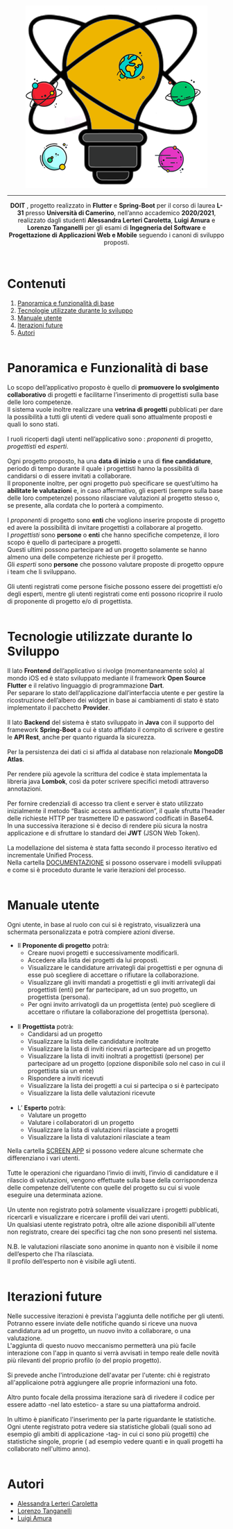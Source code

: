 <p align= "center">
<img src = "https://github.com/LorenzoTanga-bot/DOIT/blob/master/frontend/assets/images/logo.png"> 
</p>

---

<p align= "center">  
<b>DOIT</b> , progetto realizzato in <b>Flutter</b> e <b>Spring-Boot</b> per il corso di laurea <b>L-31</b> presso <b>Università di Camerino</b>, nell’anno accademico <b>2020/2021</b>, realizzato dagli studenti <b>Alessandra Lerteri Caroletta</b>, <b>Luigi Amura</b> e <b>Lorenzo Tanganelli</b> per gli esami di <b>Ingegneria del Software</b> e <b>Progettazione di Applicazioni Web e Mobile</b> seguendo i canoni di sviluppo proposti.
</p>
<br>

# Contenuti
1. [Panoramica e funzionalità di base](#panoramica) 
2. [Tecnologie utilizzate durante lo sviluppo](#tecnologie)
3. [Manuale utente](#manuale)
4. [Iterazioni future](#iterazioni)
5. [Autori](#autori)
<br><br>

# Panoramica e Funzionalità di base <a name = "panoramica" > </a>
Lo scopo dell’applicativo proposto è quello di <b>promuovere lo svolgimento collaborativo</b> di progetti e facilitarne l’inserimento di progettisti sulla base delle loro competenze. <br>
Il sistema vuole inoltre realizzare una <b>vetrina di progetti</b> pubblicati per dare la possibilità a tutti gli utenti di vedere quali sono attualmente proposti e quali lo sono stati. <br> <br>
I ruoli ricoperti dagli utenti nell’applicativo sono : <i>proponenti</i> di progetto, <i>progettisti</i> ed <i>esperti</i>. <br> <br>
Ogni progetto proposto, ha una <b>data di inizio</b> e una di <b>fine candidature</b>, periodo di tempo durante il quale i progettisti hanno la possibilità di candidarsi o di essere invitati a collaborare.<br>
Il proponente inoltre, per ogni progetto può specificare se quest’ultimo ha <b>abilitate le valutazioni</b> e, in caso affermativo, gli esperti (sempre sulla base delle loro competenze) possono rilasciare valutazioni al progetto stesso o, se presente, alla cordata che lo porterà a compimento.<br> <br>
I <i>proponenti</i> di progetto sono <b>enti</b> che vogliono inserire proposte di progetto ed avere la possibilità di invitare progettisti a collaborare al progetto.
<br>
I <i>progettisti</i> sono <b>persone</b> o <b>enti</b> che hanno specifiche competenze, il loro scopo è quello di partecipare a progetti. <br>  Questi ultimi possono partecipare ad un progetto solamente se hanno almeno una delle competenze richieste per il progetto.<br>
Gli <i>esperti</i> sono <b>persone</b> che possono valutare proposte di progetto oppure i team che li sviluppano.<br><br>
Gli utenti registrati come persone fisiche possono essere dei progettisti e/o degli esperti, mentre gli utenti registrati come enti possono ricoprire il ruolo di proponente di progetto e/o di progettista.<br><br>

# Tecnologie utilizzate durante lo Sviluppo <a name = "tecnologie" > </a>

Il lato <b>Frontend</b> dell’applicativo si rivolge (momentaneamente solo) al mondo iOS ed è stato sviluppato mediante il framework <b>Open Source Flutter</b> e il relativo linguaggio di programmazione <b>Dart</b>.<br> 
Per separare lo stato dell’applicazione dall’interfaccia utente e per gestire la ricostruzione dell’albero dei widget in base ai cambiamenti di stato è stato implementato il pacchetto <b>Provider</b>. <br> <br>
Il lato <b>Backend</b> del sistema è stato sviluppato in <b>Java</b> con il supporto del framework <b>Spring-Boot</b> a cui è stato affidato il compito di scrivere e gestire le <b>API Rest</b>, anche per quanto riguarda la sicurezza.<br> <br>
Per la persistenza dei dati ci si affida al database non relazionale <b>MongoDB Atlas</b>.<br> <br>
Per rendere più agevole la scrittura del codice è stata implementata la libreria java <b>Lombok</b>, così da poter scrivere specifici metodi attraverso annotazioni.<br> <br>
Per fornire credenziali di accesso tra client e server è stato utilizzato inizialmente il metodo “Basic access authentication”, il quale sfrutta l’header delle richieste HTTP per trasmettere ID e password codificati in Base64.<br> In una successiva iterazione si è deciso di rendere più sicura la nostra applicazione e di sfruttare lo standard dei <b>JWT</b> (JSON Web Token). <br> <br>
La modellazione del sistema è stata fatta secondo il processo iterativo ed incrementale Unified Process. <br>
Nella cartella [DOCUMENTAZIONE](/Documentazione) si possono osservare i modelli sviluppati e come si è proceduto durante le varie iterazioni del processo.
<br><br>

#  Manuale utente  <a name = "manuale" > </a>

Ogni utente, in base al ruolo con cui si è registrato, visualizzerà una schermata personalizzata e potrà compiere azioni diverse. <br>

* Il **Proponente di progetto** potrà:
    - Creare nuovi progetti e successivamente modificarli.
    - Accedere alla lista dei progetti da lui proposti.
     - Visualizzare le candidature arrivategli dai progettisti e per ognuna di esse può scegliere di accettare o rifiutare la collaborazione.
    - Visualizzare gli inviti mandati a progettisti e gli inviti arrivategli dai progettisti (enti) per far partecipare, ad un suo progetto, un progettista (persona).
    - Per ogni invito arrivatogli da un progettista (ente) può scegliere di accettare o rifiutare la collaborazione del progettista (persona). 
    <br> <br>
* Il **Progettista** potrà:
    - Candidarsi ad un progetto
    - Visualizzare la lista delle candidature inoltrate
    - Visualizzare la lista di inviti ricevuti a partecipare ad un progetto
    - Visualizzare la lista di inviti inoltrati a progettisti (persone) per partecipare ad un progetto (opzione disponibile solo nel caso in cui il progettista sia un ente)
     - Rispondere a inviti ricevuti
     - Visualizzare la lista dei progetti a cui si partecipa o si è partecipato
    - Visualizzare la lista delle valutazioni ricevute 
    <br> <br>
* L’ **Esperto** potrà:
    - Valutare un progetto
    - Valutare i collaboratori di un progetto
    - Visualizzare la lista di valutazioni rilasciate a progetti
    - Visualizzare la lista di valutazioni rilasciate a team <br>

Nella cartella [SCREEN APP](/Screen%20App) si possono vedere alcune schermate che differenziano i vari utenti. <br> <br>
Tutte le operazioni che riguardano l’invio di inviti, l’invio di candidature e il rilascio di valutazioni, vengono effettuate sulla base della corrispondenza delle competenze dell’utente con quelle del progetto su cui si vuole eseguire una determinata azione. <br> <br>
Un utente non registrato potrà solamente visualizzare i progetti pubblicati, ricercarli e visualizzare e ricercare i profili dei vari utenti.  <br> Un qualsiasi utente registrato potrà, oltre alle azione disponibili all'utente non registrato, creare dei specifici tag che non sono presenti nel sistema.<br> <br>
N.B. le valutazioni rilasciate sono anonime in quanto non è visibile il nome dell’esperto che l’ha rilasciata. <br>
Il profilo dell’esperto non è visibile agli utenti. 
<br> <br>

#  Iterazioni future  <a name = "iterazioni" > </a>

Nelle successive iterazioni è prevista l'aggiunta delle notifiche per gli utenti. <br>
Potranno essere inviate delle  notifiche quando si riceve una nuova candidatura ad un progetto, un nuovo invito a collaborare, o una valutazione. <br>
L'aggiunta di questo nuovo meccanismo permetterà una più facile interazione con l'app in quanto si verrà avvisati in tempo reale delle novità più rilevanti del proprio profilo (o del propio progetto). <br> <br>
Si prevede anche l'introduzione dell'avatar per l'utente: chi è registrato all'applicaione potrà aggiungere alle proprie informazioni una foto. <br> <br>
Altro punto focale della prossima iterazione sarà di rivedere il codice per essere adatto -nel lato estetico- a stare su una piattaforma android. <br> <br>
In ultimo è pianificato l'inserimento per la parte riguardante le statistiche. <br> Ogni utente registrato potra vedere sia statistiche globali (quali sono ad esempio gli ambiti di applicazione -tag- in cui ci sono più progetti) che statistiche singole, proprie ( ad esempio vedere quanti e in quali progetti ha collaborato nell'ultimo anno).
<br><br>


# Autori <a name = "autori" > </a>
* [Alessandra Lerteri Caroletta](https://github.com/Leerti)
* [Lorenzo Tanganelli](https://github.com/LorenzoTanga-bot)
* [Luigi Amura](https://github.com/Louam-dev)

